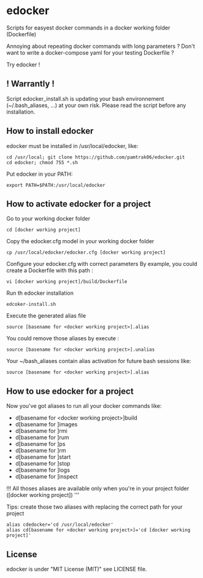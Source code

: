 # edocker
Scripts for easyest docker commands in a docker working folder (Dockerfile)

Annoying about repeating docker commands with long parameters ?
Don't want to write a docker-compose yaml for your testing Dockerfile ?

Try edocker !
## ! Warrantly !
Script edocker_install.sh is updating your bash environnement (~/.bash_aliases, ...) at your own risk.
Please read the script before any installation.

## How to install edocker
edocker must be installed in /usr/local/edocker, like:
```
cd /usr/local; git clone https://github.com/pamtrak06/edocker.git
cd edocker; chmod 755 *.sh
```

Put edocker in your PATH:
```
export PATH=$PATH:/usr/local/edocker
```

## How to activate edocker for a project
Go to your working docker folder
```
cd [docker working project]
```
Copy the edocker.cfg model in your working docker folder
```
cp /usr/local/edocker/edocker.cfg [docker working project] 
```
Configure your edocker.cfg with correct parameters
By example, you could create a Dockerfile with this path :
```
vi [docker working project]/build/Dockerfile
```
Run th edocker installation
```
edcoker-install.sh
```
Execute the generated alias file
```
source [basename for <docker working project>].alias
```
You could remove those aliases by execute :
```
source [basename for <docker working project>].unalias
```
Your ~/bash_aliases contain alias activation for future bash sessions like:
```
source [basename for <docker working project>].alias
```

## How to use edocker for a project
Now you've got aliases to run all your docker commands like:
- d[basename for \<docker working project\>]build
- d[basename for <docker working project>]images
- d[basename for <docker working project>]rmi
- d[basename for <docker working project>]rum
- d[basename for <docker working project>]ps
- d[basename for <docker working project>]rm
- d[basename for <docker working project>]start
- d[basename for <docker working project>]stop
- d[basename for <docker working project>]logs
- d[basename for <docker working project>]inspect

!!! All thoses aliases are available only when you're in your project folder ([docker working project]) '''

Tips: create those two aliases with replacing the correct path for your project
```
alias cdedocker='cd /usr/local/edocker'
alias cd[basename for <docker working project>]='cd [docker working project]'
```
## License
edocker is under  "MIT License (MIT)" see LICENSE file.
